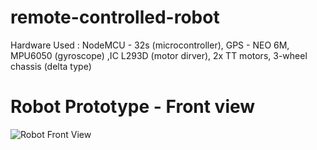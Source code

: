 # remote-controlled-robot
Hardware Used : NodeMCU - 32s (microcontroller), GPS - NEO 6M, MPU6050 (gyroscope) ,IC L293D (motor dirver), 2x TT motors, 3-wheel chassis (delta type)

# Robot Prototype - Front view

![Robot Front View](https://i.ibb.co/Nrm81fX/rc-robot-persie-2-34.png)
